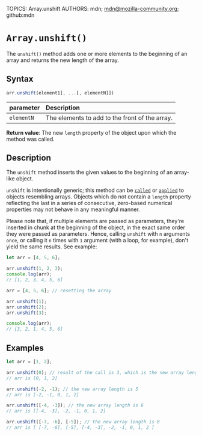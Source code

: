 TOPICS: Array.unshift
AUTHORS: mdn; mdn@mozilla-community.org; github:mdn

# `Array.unshift()`

The `unshift()` method adds one or more elements to the beginning of an array and returns the new
length of the array.

## Syntax

```javascript
arr.unshift(element1[, ...[, elementN]])
```

| parameter | Description |
| :-- | :-- |
| `elementN` | The elements to add to the front of the array. |

**Return value**: The new `length` property of the object upon which the method was called.

## Description

The `unshift` method inserts the given values to the beginning of an array-like object.

`unshift` is intentionally generic; this method can be [`called`](/en//webfrontend/Function.call)
or [`applied`](/en/webfrontend/Function.apply) to objects resembling arrays. Objects which
do not contain a `length` property reflecting the last in a series of consecutive, zero-based
numerical properties may not behave in any meaningful manner.

Please note that, if multiple elements are passed as parameters, they're inserted in chunk at the
beginning of the object, in the exact same order they were passed as parameters. Hence, calling
`unshift` with `n` arguments `once`, or calling it `n` times with `1` argument (with a loop, for example),
don't yield the same results. See example:

```javascript
let arr = [4, 5, 6];

arr.unshift(1, 2, 3);
console.log(arr);
// [1, 2, 3, 4, 5, 6]

arr = [4, 5, 6]; // resetting the array

arr.unshift(1);
arr.unshift(2);
arr.unshift(3);

console.log(arr);
// [3, 2, 1, 4, 5, 6]
```

## Examples

```javascript
let arr = [1, 2];

arr.unshift(0); // result of the call is 3, which is the new array length
// arr is [0, 1, 2]

arr.unshift(-2, -1); // the new array length is 5
// arr is [-2, -1, 0, 1, 2]

arr.unshift([-4, -3]); // the new array length is 6
// arr is [[-4, -3], -2, -1, 0, 1, 2]

arr.unshift([-7, -6], [-5]); // the new array length is 8
// arr is [ [-7, -6], [-5], [-4, -3], -2, -1, 0, 1, 2 ]
```

